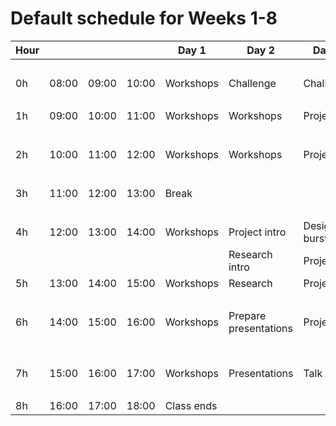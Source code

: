 # Default schedule for Weeks 1-8


Hour |   |   |   | Day 1 | Day 2 | Day 3 | Day 4 | Day 5
-- | -- | -- | -- | -- | -- | -- | -- | --
  |   |   |   |   |   |   |   |  
0h | 08:00 | 09:00 | 10:00 | Workshops | Challenge | Challenge | Projects | Code review
  |   |   |   |   |   |   |   |  
1h | 09:00 | 10:00 | 11:00 | Workshops | Workshops | Projects | Projects | Review issues
  |   |   |   |   |   |   |   |  
2h | 10:00 | 11:00 | 12:00 | Workshops | Workshops | Projects | Projects | Prepare presentations
  |   |   |   |   |   |   |   |  
3h | 11:00 | 12:00 | 13:00 | Break |   |   |   |  
  |   |   |   |   |   |   |   |  
4h | 12:00 | 13:00 | 14:00 | Workshops | Project intro | Design burst | Projects | Presentations
  |   |   |   |   | Research intro | Projects |   |  
5h | 13:00 | 14:00 | 15:00 | Workshops | Research | Projects | Projects | Presentations
  |   |   |   |   |   |   |   | SGC
6h | 14:00 | 15:00 | 16:00 | Workshops | Prepare presentations | Projects | Projects | SGC
  |   |   |   |   |   |   |   | Team retrospectives
7h | 15:00 | 16:00 | 17:00 | Workshops | Presentations | Talk | Projects | Talk
  |   |   |   |   |   |   |   |  
8h | 16:00 | 17:00 | 18:00 | Class ends |   |   |   |  



